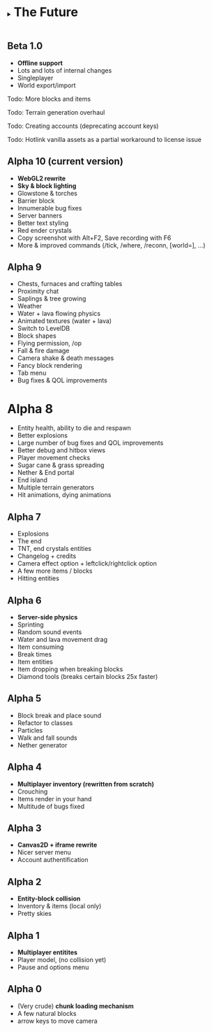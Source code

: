 <details> <summary> <h1 style="display:inline-block"> The Future </h1> </summary>

# Beta 1.2

Todo: Bossfight

Todo: Hostile mobs

# Beta 1.1

Todo: Farm & crops

Todo: Fishing

Todo: End terrain generation

Todo: Passive mobs

</details>

## Beta 1.0

- **Offline support**
- Lots and lots of internal changes
- Singleplayer
- World export/import

Todo: More blocks and items

Todo: Terrain generation overhaul

Todo: Creating accounts (deprecating account keys)

Todo: Hotlink vanilla assets as a partial workaround to license issue

## Alpha 10 (current version)

- **WebGL2 rewrite**
- **Sky & block lighting**
- Glowstone & torches
- Barrier block
- Innumerable bug fixes
- Server banners
- Better text styling
- Red ender crystals
- Copy screenshot with Alt+F2, Save recording with F6
- More & improved commands (/tick, /where, /reconn, \[world=\], ...)

## Alpha 9

- Chests, furnaces and crafting tables
- Proximity chat
- Saplings & tree growing
- Weather
- Water + lava flowing physics
- Animated textures (water + lava)
- Switch to LevelDB
- Block shapes
- Flying permission, /op
- Fall & fire damage
- Camera shake & death messages
- Fancy block rendering
- Tab menu
- Bug fixes & QOL improvements

# Alpha 8

- Entity health, ability to die and respawn
- Better explosions
- Large number of bug fixes and QOL improvements
- Better debug and hitbox views
- Player movement checks
- Sugar cane & grass spreading
- Nether & End portal
- End island
- Multiple terrain generators
- Hit animations, dying animations

## Alpha 7

- Explosions
- The end
- TNT, end crystals entities
- Changelog + credits
- Camera effect option + leftclick/rightclick option
- A few more items / blocks
- Hitting entities

## Alpha 6

- **Server-side physics**
- Sprinting
- Random sound events
- Water and lava movement drag
- Item consuming
- Break times
- Item entities
- Item dropping when breaking blocks
- Diamond tools (breaks certain blocks 25x faster)

## Alpha 5

- Block break and place sound
- Refactor to classes
- Particles
- Walk and fall sounds
- Nether generator

## Alpha 4

- **Multiplayer inventory (rewritten from scratch)**
- Crouching
- Items render in your hand
- Multitude of bugs fixed

## Alpha 3

- **Canvas2D + iframe rewrite**
- Nicer server menu
- Account authentification

## Alpha 2

- **Entity-block collision**
- Inventory & items (local only)
- Pretty skies

## Alpha 1

- **Multiplayer entitites**
- Player model, (no collision yet)
- Pause and options menu

## Alpha 0

- (Very crude) **chunk loading mechanism**
- A few natural blocks
- arrow keys to move camera
